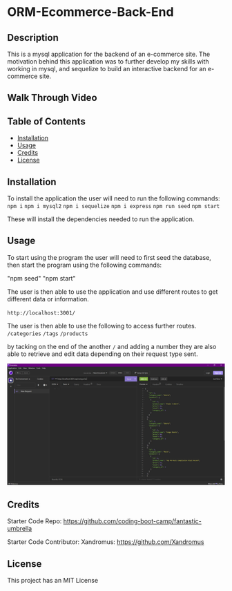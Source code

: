 # ORM-Ecommerce-Back-End

## Description

This is a mysql application for the backend of an e-commerce site. The motivation behind this application was to further develop my skills with working in mysql, and sequelize to build an interactive backend for an e-commerce site.

## Walk Through Video


## Table of Contents

- [Installation](#installation)
- [Usage](#usage)
- [Credits](#credits)
- [License](#license)


## Installation

To install the application the user will need to run the following commands:
 `npm i`
 `npm i mysql2`
 `npm i sequelize`
 `npm i express`
 `npm run seed`
 `npm start`
 
These will install the dependencies needed to run the application.


## Usage

To start using the program the user will need to first seed the database, then start the program using the following commands:

"npm seed"
"npm start"

The user is then able to use the application and use different routes to get different data or information.

`http://localhost:3001/`

The user is then able to use the following to access further routes.
`/categories`
`/tags`
`/products`

by tacking on the end of the another `/` and adding a number they are also able to retrieve and edit data depending on their request type sent.


![Insomnia Screen Shot](assets/screenshots/InsomniaScreenShot.jpg)


## Credits

Starter Code Repo:
https://github.com/coding-boot-camp/fantastic-umbrella

Starter Code Contributor:
Xandromus:  https://github.com/Xandromus


## License

This project has an MIT License
